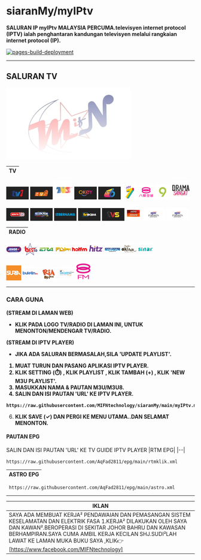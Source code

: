 # siaranMy/myIPtv

<strong> SALURAN IP myIPtv MALAYSIA PERCUMA.televisyen internet protocol (IPTV) ialah penghantaran kandungan televisyen melalui rangkaian internet protocol (IP). </strong>


[![pages-build-deployment](https://github.com/MIFNtechnology/siaranMy/actions/workflows/pages/pages-build-deployment/badge.svg?branch=main)](https://github.com/MIFNtechnology/siaranMy/actions/workflows/pages/pages-build-deployment)

----------

## SALURAN TV

[![MIFN](https://github.com/MIFNtechnology/siaranMy/raw/main/logo_mifn.png)](siaranMy/preview.png)

| TV |
|----|

[<img src="https://github.com/MIFNtechnology/siaranMy/raw/main/logo/Tv1.png" alt="Tv1" width="60" />](https://mifntechnology.github.io/siaranMy/channels/Tv1/Tv1_index.html)
[<img src="https://github.com/MIFNtechnology/siaranMy/raw/main/logo/Tv2.png" alt="Tv2" width="60" />](https://mifntechnology.github.io/siaranMy/channels/Tv2/Tv2_index.html)
[<img src="https://github.com/MIFNtechnology/siaranMy/raw/main/logo/Tv3.png" alt="Tv3" width="50" />](https://mifntechnology.github.io/siaranMy/channels/Tv3/Tv3_index.html)
[<img src="https://github.com/MIFNtechnology/siaranMy/raw/main/logo/OkeyTv.png " alt="OkeyTv" width="60" />](https://mifntechnology.github.io/siaranMy/channels/TvOkey/TvOkey_index.html)
[<img src="https://github.com/MIFNtechnology/siaranMy/raw/main/logo/Tv6.png" alt="Tv6" width="60" />](https://mifntechnology.github.io/siaranMy/channels/Tv6/Tv6_index.html)
[<img src="https://github.com/MIFNtechnology/siaranMy/raw/main/logo/DidikTv.png" alt="DidikTv" width="40" />](https://mifntechnology.github.io/siaranMy/channels/DidikTvKPM/Ntv7_index.html)
[<img src="https://github.com/MIFNtechnology/siaranMy/raw/main/logo/8tv.png" alt="8tv" width="40" />](https://mifntechnology.github.io/siaranMy/channels/8tv/8tv_index.html)
[<img src="https://github.com/MIFNtechnology/siaranMy/raw/main/logo/Tv9.png" alt="Tv9" width="40" />](https://mifntechnology.github.io/siaranMy/channels/Tv9/Tv9_index.html)
[<img src="https://github.com/MIFNtechnology/siaranMy/raw/main/logo/DramaSangat.png" alt="DramaSangat" width="50" />](https://mifntechnology.github.io/siaranMy/channels/DramaSangat/index.html)

[<img src="https://github.com/MIFNtechnology/siaranMy/raw/main/logo/BeritaRtm.png " alt="BeritaRtm" width="60" />](https://mifntechnology.github.io/siaranMy/channels/BeritaRTM/BeritaRTM_index.html)
[<img src="https://github.com/MIFNtechnology/siaranMy/raw/main/logo/SukanRtm.png" alt="SukanRtm" width="60" />](https://mifntechnology.github.io/siaranMy/channels/SukanRTM/SukanRTM_index.html)
[<img src="https://github.com/MIFNtechnology/siaranMy/raw/main/logo/Bernama.png" alt="Bernama" width="60" />](https://mifntechnology.github.io/siaranMy/channels/Bernama/Bernama_index.html)
[<img src="https://github.com/MIFNtechnology/siaranMy/raw/main/logo/TvIkim.png" alt="TvIkim" width="60" />](https://mifntechnology.github.io/siaranMy/channels/TvIkim/TvIkim_index.html)
[<img src="https://github.com/MIFNtechnology/siaranMy/raw/main/logo/Tvs.jpg" alt="Tvs" width="60" />](https://mifntechnology.github.io/siaranMy/channels/Tvs/Tvs_index.html)
[<img src="https://github.com/MIFNtechnology/siaranMy/raw/main/logo/AstroAwani.png" alt="AstroAwani" width="40" />](https://mifntechnology.github.io/siaranMy/channels/AstroAwani/AstroAwani_index.html)
[<img src="https://github.com/MIFNtechnology/siaranMy/raw/main/logo/DewanRakyat.png" alt="DewanRakyat" width="60" />](https://mifntechnology.github.io/siaranMy/channels/DewanRakyat/DewanRakyat_index.html)
[<img src="https://github.com/MIFNtechnology/siaranMy/raw/main/logo/DewanRakyat.png" alt="DewanNegara" width="60" />](https://mifntechnology.github.io/siaranMy/channels/DewanNegara/DewanNegara_index.html)

| RADIO |
|-------|


[<img src="https://github.com/MIFNtechnology/siaranMy/raw/main/logo/JohorFm.png" alt="JohorFm" width="40" />](https://mifntechnology.github.io/siaranMy/radio/JohorFm/johor_index.html)
[<img src="https://github.com/MIFNtechnology/siaranMy/raw/main/logo/bestfm.png" alt="bestfm" width="40" />](https://mifntechnology.github.io/siaranMy/radio/BestFm/best_index.html)
[<img src="https://github.com/MIFNtechnology/siaranMy/raw/main/logo/Era.png" alt="Era" width="40" />](https://mifntechnology.github.io/siaranMy/radio/Era/era_index.html)
[<img src="https://github.com/MIFNtechnology/siaranMy/raw/main/logo/FlyFm.png" alt="FlyFm" width="40" />](https://mifntechnology.github.io/siaranMy/radio/FlyFm/fly_index.html)
[<img src="https://github.com/MIFNtechnology/siaranMy/raw/main/logo/HotFm.png" alt="HotFm" width="40" />](https://mifntechnology.github.io/siaranMy/radio/HotFm/hot_index.html)
[<img src="https://github.com/MIFNtechnology/siaranMy/raw/main/logo/HitzFm.png" alt="HitzFm" width="40" />](https://mifntechnology.github.io/siaranMy/radio/HitzFm/hitz_index.html)
[<img src="https://github.com/MIFNtechnology/siaranMy/raw/main/logo/NasionalFm.png" alt="NasionalFm" width="40" />](https://mifntechnology.github.io/siaranMy/radio/NasionalFm/nasional_index.html)
[<img src="https://github.com/MIFNtechnology/siaranMy/raw/main/logo/RadioKlasik.png" alt="RadioKlasik" width="40" />](https://mifntechnology.github.io/siaranMy/radio/RadioKlasik/klasik_index.html)
[<img src="https://github.com/MIFNtechnology/siaranMy/raw/main/logo/SinarFm.png" alt="SinarFm" width="40" />](https://mifntechnology.github.io/siaranMy/radio/SinarFm/sinar_index.html)

[<img src="https://github.com/MIFNtechnology/siaranMy/raw/main/logo/Suria.png" alt="Suria" width="40" />](https://mifntechnology.github.io/siaranMy/radio/SuriaFm/suria_index.html)
[<img src="https://github.com/MIFNtechnology/siaranMy/raw/main/logo/BuletinFm.png" alt="BuletinFm" width="40" />](https://mifntechnology.github.io/siaranMy/radio/BuletinFm/buletin_index.html)
[<img src="https://github.com/MIFNtechnology/siaranMy/raw/main/logo/RiaFm.png" alt="bestfm" width="50" />](https://mifntechnology.github.io/siaranMy/radio/RiaFm/ria_index.html)
[<img src="https://github.com/MIFNtechnology/siaranMy/raw/main/logo/IkimFm.png" alt="IkimFm" width="40" />](https://mifntechnology.github.io/siaranMy/radio/IkimFm/ikim_index.html)
[<img src="https://github.com/MIFNtechnology/siaranMy/raw/main/logo/8Fm.png" alt="IkimFm" width="40" />](https://mifntechnology.github.io/siaranMy/radio/8Fm/8_index.html)

------------

### CARA GUNA

<strong> (STREAM DI LAMAN WEB)
* KLIK PADA LOGO TV/RADIO DI LAMAN INI, UNTUK MENONTON/MENDENGAR TV/RADIO.

(STREAM DI IPTV PLAYER)
* JIKA ADA SALURAN BERMASALAH,SILA 'UPDATE PLAYLIST'.
1. MUAT TURUN DAN PASANG APLIKASI IPTV PLAYER.
2. KLIK SETTING (⏱️) , KLIK PLAYLIST , KLIK TAMBAH (+) , KLIK 'NEW M3U PLAYLIST'.
3. MASUKKAN NAMA & PAUTAN M3U/M3U8.
4. SALIN DAN ISI PAUTAN 'URL' KE IPTV PLAYER.
~~~
https://raw.githubusercontent.com/MIFNtechnology/siaranMy/main/myIPtv.m3u8
~~~
6. KLIK SAVE (✓) DAN PERGI KE MENU UTAMA..DAN SELAMAT MENONTON.</strong>


#### PAUTAN EPG
SALIN DAN ISI PAUTAN 'URL' KE TV GUIDE IPTV PLAYER
|RTM EPG|
|--|
~~~
https://raw.githubusercontent.com/AqFad2811/epg/main/rtmklik.xml 
~~~
|ASTRO EPG|
|--|
~~~
 https://raw.githubusercontent.com/AqFad2811/epg/main/astro.xml
~~~
------------

|IKLAN|
|--|
|SAYA ADA MEMBUAT KERJA² PENDAWAIAN DAN PEMASANGAN SISTEM KESELAMATAN DAN ELEKTRIK FASA 1.KERJA² DILAKUKAN OLEH SAYA DAN KAWAN².BEROPERASI DI SEKITAR JOHOR BAHRU DAN KAWASAN BERHAMPIRAN.SAYA CUMA AMBIL KERJA KECILAN SHJ.SUDI²LAH LAWAT KE LAMAN MUKA BUKU SAYA ,KLIK👉<link><url> [https://www.facebook.com/MIFNtechnology] </url>|
